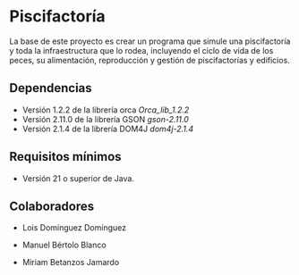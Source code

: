 # Piscifactoría

La base de este proyecto es crear un programa que simule una piscifactoría y toda la infraestructura que lo rodea, incluyendo el ciclo de vida de los peces, su alimentación, reproducción y gestión de piscifactorías y edificios.

## Dependencias

- Versión 1.2.2 de la librería orca *Orca_lib_1.2.2*
- Versión 2.11.0 de la librería GSON *gson-2.11.0*
- Versión 2.1.4 de la librería DOM4J *dom4j-2.1.4*

## Requisitos mínimos

- Versión 21 o superior de Java.

## Colaboradores

- Lois Domínguez Domínguez

- Manuel Bértolo Blanco

- Miriam Betanzos Jamardo

